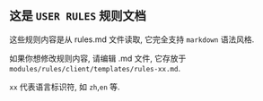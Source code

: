 ## 这是 `USER RULES` 规则文档

这些规则内容是从 rules.md 文件读取, 它完全支持 `markdown` 语法风格.

如果你想修改规则内容, 请编辑 .md 文件, 它存放于 `modules/rules/client/templates/rules-xx.md`.

`xx` 代表语言标识符, 如 `zh`,`en` 等.
